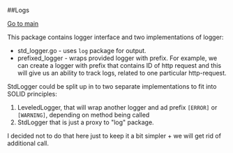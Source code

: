 ##Logs

[Go to main](../README.md)

This package contains logger interface and two implementations of logger:
* std_logger.go - uses `log` package for output.
* prefixed_logger - wraps provided logger with prefix. For example, we can create a logger with prefix that contains ID of http request and this will give us an ability to track logs, related to one particular http-request.

StdLogger could be split up in to two separate implementations to fit into SOLID principles:
1. LeveledLogger, that will wrap another logger and ad prefix `[ERROR]` or `[WARNING]`, depending on method being called
2. StdLogger that is just a proxy to "log" package.

I decided not to do that here just to keep it a bit simpler + we will get rid of additional call.
